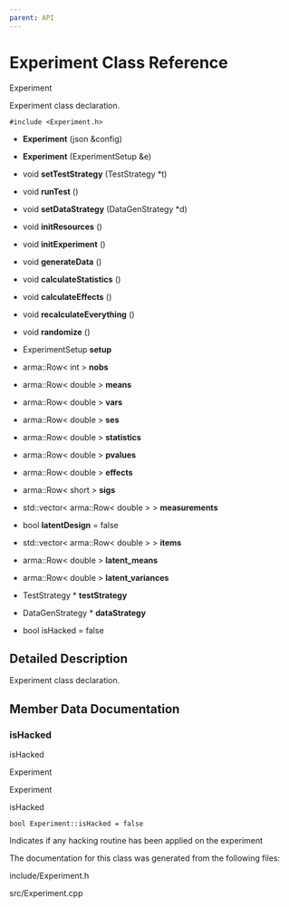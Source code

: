 ```yaml
---
parent: API
---
```


Experiment Class Reference
==========================

Experiment

Experiment class declaration.

`#include <Experiment.h>`

-   **Experiment** (json &config)

-   **Experiment** (ExperimentSetup &e)

-   void **setTestStrategy** (TestStrategy \*t)

-   void **runTest** ()

-   void **setDataStrategy** (DataGenStrategy \*d)

-   void **initResources** ()

-   void **initExperiment** ()

-   void **generateData** ()

-   void **calculateStatistics** ()

-   void **calculateEffects** ()

-   void **recalculateEverything** ()

-   void **randomize** ()

<!-- -->

-   ExperimentSetup **setup**

-   arma::Row\< int \> **nobs**

-   arma::Row\< double \> **means**

-   arma::Row\< double \> **vars**

-   arma::Row\< double \> **ses**

-   arma::Row\< double \> **statistics**

-   arma::Row\< double \> **pvalues**

-   arma::Row\< double \> **effects**

-   arma::Row\< short \> **sigs**

-   std::vector\< arma::Row\< double \> \> **measurements**

-   bool **latentDesign** = false

-   std::vector\< arma::Row\< double \> \> **items**

-   arma::Row\< double \> **latent\_means**

-   arma::Row\< double \> **latent\_variances**

-   TestStrategy \* **testStrategy**

-   DataGenStrategy \* **dataStrategy**

-   bool isHacked = false

Detailed Description
--------------------

Experiment class declaration.

Member Data Documentation
-------------------------

### isHacked

isHacked

Experiment

Experiment

isHacked

`bool Experiment::isHacked = false`

Indicates if any hacking routine has been applied on the experiment

The documentation for this class was generated from the following files:

include/Experiment.h

src/Experiment.cpp
